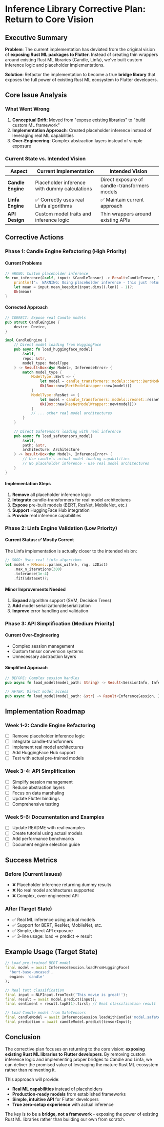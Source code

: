 # Inference Library Corrective Plan: Return to Core Vision

## Executive Summary

**Problem**: The current implementation has deviated from the original vision of **exposing Rust ML packages to Flutter**. Instead of creating thin wrappers around existing Rust ML libraries (Candle, Linfa), we've built custom inference logic and placeholder implementations.

**Solution**: Refactor the implementation to become a true **bridge library** that exposes the full power of existing Rust ML ecosystem to Flutter developers.

## Core Issue Analysis

### What Went Wrong

1. **Conceptual Drift**: Moved from "expose existing libraries" to "build custom ML framework"
2. **Implementation Approach**: Created placeholder inference instead of leveraging real ML capabilities
3. **Over-Engineering**: Complex abstraction layers instead of simple exposure

### Current State vs. Intended Vision

| Aspect | Current Implementation | Intended Vision |
|--------|----------------------|-----------------|
| **Candle Engine** | Placeholder inference with dummy calculations | Direct exposure of candle-transformers models |
| **Linfa Engine** | ✅ Correctly uses real Linfa algorithms | ✅ Maintain current approach |
| **API Design** | Custom model traits and inference logic | Thin wrappers around existing APIs |

## Corrective Actions

### Phase 1: Candle Engine Refactoring (High Priority)

#### Current Problems
```rust
// WRONG: Custom placeholder inference
fn run_inference(&self, input: &CandleTensor) -> Result<CandleTensor, InferenceError> {
    println!("⚠️  WARNING: Using placeholder inference - this just returns the input!");
    let mean = input.mean_keepdim(input.dims().len() - 1)?;
    Ok(mean)
}
```

#### Corrected Approach
```rust
// CORRECT: Expose real Candle models
pub struct CandleEngine {
    device: Device,
}

impl CandleEngine {
    // Direct model loading from HuggingFace
    pub async fn load_huggingface_model(
        &self, 
        repo: &str, 
        model_type: ModelType
    ) -> Result<Box<dyn Model>, InferenceError> {
        match model_type {
            ModelType::Bert => {
                let model = candle_transformers::models::bert::BertModel::load(&self.device, repo)?;
                Ok(Box::new(BertModelWrapper::new(model)))
            }
            ModelType::ResNet => {
                let model = candle_transformers::models::resnet::resnet18(&self.device)?;
                Ok(Box::new(ResNetModelWrapper::new(model)))
            }
            // ... other real model architectures
        }
    }
    
    // Direct SafeTensors loading with real inference
    pub async fn load_safetensors_model(
        &self, 
        path: &str, 
        architecture: Architecture
    ) -> Result<Box<dyn Model>, InferenceError> {
        // Use candle's actual model loading capabilities
        // No placeholder inference - use real model architectures
    }
}
```

#### Implementation Steps
1. **Remove** all placeholder inference logic
2. **Integrate** candle-transformers for real model architectures
3. **Expose** pre-built models (BERT, ResNet, MobileNet, etc.)
4. **Support** HuggingFace Hub integration
5. **Provide** real inference capabilities

### Phase 2: Linfa Engine Validation (Low Priority)

#### Current Status: ✅ Mostly Correct
The Linfa implementation is actually closer to the intended vision:

```rust
// GOOD: Uses real Linfa algorithms
let model = KMeans::params_with(k, rng, L2Dist)
    .max_n_iterations(300)
    .tolerance(1e-4)
    .fit(&dataset)?;
```

#### Minor Improvements Needed
1. **Expand** algorithm support (SVM, Decision Trees)
2. **Add** model serialization/deserialization
3. **Improve** error handling and validation

### Phase 3: API Simplification (Medium Priority)

#### Current Over-Engineering
- Complex session management
- Custom tensor conversion systems
- Unnecessary abstraction layers

#### Simplified Approach
```rust
// BEFORE: Complex session handles
pub async fn load_model(model_path: String) -> Result<SessionInfo, InferenceError>

// AFTER: Direct model access
pub async fn load_model(model_path: &str) -> Result<InferenceSession, InferenceError>
```

## Implementation Roadmap

### Week 1-2: Candle Engine Refactoring
- [ ] Remove placeholder inference logic
- [ ] Integrate candle-transformers
- [ ] Implement real model architectures
- [ ] Add HuggingFace Hub support
- [ ] Test with actual pre-trained models

### Week 3-4: API Simplification
- [ ] Simplify session management
- [ ] Reduce abstraction layers
- [ ] Focus on data marshaling
- [ ] Update Flutter bindings
- [ ] Comprehensive testing

### Week 5-6: Documentation and Examples
- [ ] Update README with real examples
- [ ] Create tutorial using actual models
- [ ] Add performance benchmarks
- [ ] Document engine selection guide

## Success Metrics

### Before (Current Issues)
- ❌ Placeholder inference returning dummy results
- ❌ No real model architectures supported
- ❌ Complex, over-engineered API

### After (Target State)
- ✅ Real ML inference using actual models
- ✅ Support for BERT, ResNet, MobileNet, etc.
- ✅ Simple, direct API exposure
- ✅ 3-line usage: load → predict → result

## Example Usage (Target State)

```dart
// Load pre-trained BERT model
final model = await InferenceSession.loadFromHuggingFace(
  'bert-base-uncased',
  engine: 'candle'
);

// Real text classification
final input = NLPInput.fromText('This movie is great!');
final result = await model.predict(input);
final sentiment = result.topK(1).first; // Real classification result

// Load Candle model from SafeTensors
final candleModel = await InferenceSession.loadWithCandle('model.safetensors');
final prediction = await candleModel.predict(tensorInput);
```

## Conclusion

The corrective plan focuses on returning to the core vision: **exposing existing Rust ML libraries to Flutter developers**. By removing custom inference logic and implementing proper bridges to Candle and Linfa, we can deliver the promised value of leveraging the mature Rust ML ecosystem rather than reinventing it.

This approach will provide:
- **Real ML capabilities** instead of placeholders
- **Production-ready models** from established frameworks
- **Simple, intuitive API** for Flutter developers
- **True zero-setup experience** with actual inference

The key is to be a **bridge, not a framework** - exposing the power of existing Rust ML libraries rather than building our own from scratch. 